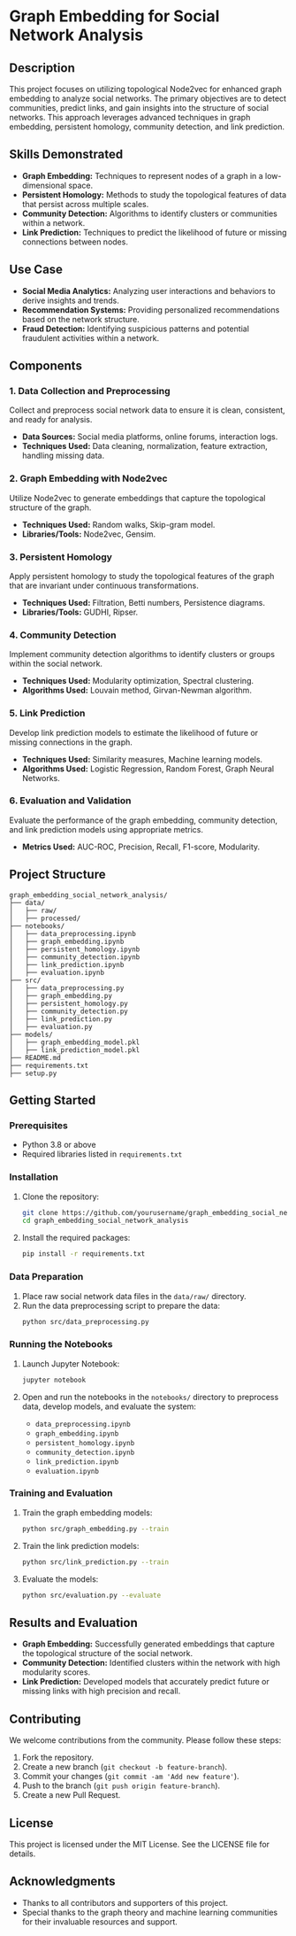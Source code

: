 # Graph Embedding for Social Network Analysis

## Description

This project focuses on utilizing topological Node2vec for enhanced graph embedding to analyze social networks. The primary objectives are to detect communities, predict links, and gain insights into the structure of social networks. This approach leverages advanced techniques in graph embedding, persistent homology, community detection, and link prediction.

## Skills Demonstrated

- **Graph Embedding:** Techniques to represent nodes of a graph in a low-dimensional space.
- **Persistent Homology:** Methods to study the topological features of data that persist across multiple scales.
- **Community Detection:** Algorithms to identify clusters or communities within a network.
- **Link Prediction:** Techniques to predict the likelihood of future or missing connections between nodes.

## Use Case

- **Social Media Analytics:** Analyzing user interactions and behaviors to derive insights and trends.
- **Recommendation Systems:** Providing personalized recommendations based on the network structure.
- **Fraud Detection:** Identifying suspicious patterns and potential fraudulent activities within a network.

## Components

### 1. Data Collection and Preprocessing

Collect and preprocess social network data to ensure it is clean, consistent, and ready for analysis.

- **Data Sources:** Social media platforms, online forums, interaction logs.
- **Techniques Used:** Data cleaning, normalization, feature extraction, handling missing data.

### 2. Graph Embedding with Node2vec

Utilize Node2vec to generate embeddings that capture the topological structure of the graph.

- **Techniques Used:** Random walks, Skip-gram model.
- **Libraries/Tools:** Node2vec, Gensim.

### 3. Persistent Homology

Apply persistent homology to study the topological features of the graph that are invariant under continuous transformations.

- **Techniques Used:** Filtration, Betti numbers, Persistence diagrams.
- **Libraries/Tools:** GUDHI, Ripser.

### 4. Community Detection

Implement community detection algorithms to identify clusters or groups within the social network.

- **Techniques Used:** Modularity optimization, Spectral clustering.
- **Algorithms Used:** Louvain method, Girvan-Newman algorithm.

### 5. Link Prediction

Develop link prediction models to estimate the likelihood of future or missing connections in the graph.

- **Techniques Used:** Similarity measures, Machine learning models.
- **Algorithms Used:** Logistic Regression, Random Forest, Graph Neural Networks.

### 6. Evaluation and Validation

Evaluate the performance of the graph embedding, community detection, and link prediction models using appropriate metrics.

- **Metrics Used:** AUC-ROC, Precision, Recall, F1-score, Modularity.

## Project Structure

```
graph_embedding_social_network_analysis/
├── data/
│   ├── raw/
│   ├── processed/
├── notebooks/
│   ├── data_preprocessing.ipynb
│   ├── graph_embedding.ipynb
│   ├── persistent_homology.ipynb
│   ├── community_detection.ipynb
│   ├── link_prediction.ipynb
│   ├── evaluation.ipynb
├── src/
│   ├── data_preprocessing.py
│   ├── graph_embedding.py
│   ├── persistent_homology.py
│   ├── community_detection.py
│   ├── link_prediction.py
│   ├── evaluation.py
├── models/
│   ├── graph_embedding_model.pkl
│   ├── link_prediction_model.pkl
├── README.md
├── requirements.txt
├── setup.py
```

## Getting Started

### Prerequisites

- Python 3.8 or above
- Required libraries listed in `requirements.txt`

### Installation

1. Clone the repository:
   ```bash
   git clone https://github.com/yourusername/graph_embedding_social_network_analysis.git
   cd graph_embedding_social_network_analysis
   ```

2. Install the required packages:
   ```bash
   pip install -r requirements.txt
   ```

### Data Preparation

1. Place raw social network data files in the `data/raw/` directory.
2. Run the data preprocessing script to prepare the data:
   ```bash
   python src/data_preprocessing.py
   ```

### Running the Notebooks

1. Launch Jupyter Notebook:
   ```bash
   jupyter notebook
   ```

2. Open and run the notebooks in the `notebooks/` directory to preprocess data, develop models, and evaluate the system:
   - `data_preprocessing.ipynb`
   - `graph_embedding.ipynb`
   - `persistent_homology.ipynb`
   - `community_detection.ipynb`
   - `link_prediction.ipynb`
   - `evaluation.ipynb`

### Training and Evaluation

1. Train the graph embedding models:
   ```bash
   python src/graph_embedding.py --train
   ```

2. Train the link prediction models:
   ```bash
   python src/link_prediction.py --train
   ```

3. Evaluate the models:
   ```bash
   python src/evaluation.py --evaluate
   ```

## Results and Evaluation

- **Graph Embedding:** Successfully generated embeddings that capture the topological structure of the social network.
- **Community Detection:** Identified clusters within the network with high modularity scores.
- **Link Prediction:** Developed models that accurately predict future or missing links with high precision and recall.

## Contributing

We welcome contributions from the community. Please follow these steps:

1. Fork the repository.
2. Create a new branch (`git checkout -b feature-branch`).
3. Commit your changes (`git commit -am 'Add new feature'`).
4. Push to the branch (`git push origin feature-branch`).
5. Create a new Pull Request.

## License

This project is licensed under the MIT License. See the LICENSE file for details.

## Acknowledgments

- Thanks to all contributors and supporters of this project.
- Special thanks to the graph theory and machine learning communities for their invaluable resources and support.
```
